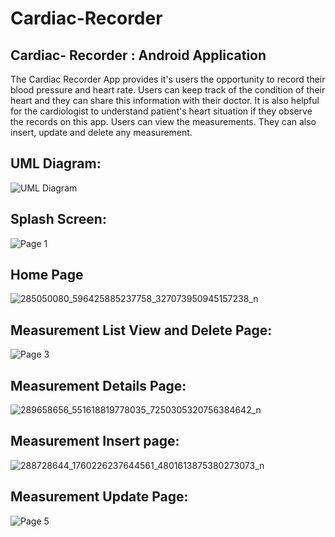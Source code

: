 # Cardiac-Recorder
## Cardiac- Recorder : Android Application
The Cardiac Recorder App provides it's users the opportunity to record their blood pressure and heart rate.
Users can keep track of the condition of their heart and they can share this information with their doctor. 
It is also helpful for the cardiologist to understand patient's heart situation if they observe the records
on this app.
Users can view the measurements. They can also insert, update and delete any measurement.   


## UML Diagram:
![UML Diagram](https://user-images.githubusercontent.com/86628671/177011652-0f18d34c-5d91-4349-b429-92eb067ba3ec.png)

## Splash Screen:
![Page 1](https://user-images.githubusercontent.com/86628671/177011533-413003ab-4a71-4c20-baaf-b5e8a8c1e4b7.png)

## Home Page
![285050080_596425885237758_327073950945157238_n](https://user-images.githubusercontent.com/66021268/177011995-f0651e4a-05bf-4c32-945e-6dab18e25cfd.png)

## Measurement List View and Delete Page:
![Page 3](https://user-images.githubusercontent.com/86628671/177011571-79d9e0f2-6d42-42cd-bd40-2585886a3c2b.png)

## Measurement Details Page:
![289658656_551618819778035_7250305320756384642_n](https://user-images.githubusercontent.com/66021268/177012116-613cf36f-ed3e-441c-a230-895d2a6a16d1.png)

## Measurement Insert page:
![288728644_1760226237644561_4801613875380273073_n](https://user-images.githubusercontent.com/66021268/177012075-239fbc43-dc74-430d-be1a-4638204bf120.png)

## Measurement Update Page:
![Page 5](https://user-images.githubusercontent.com/86628671/177011604-7deb4dc1-63da-4767-9065-a8dbbf40b580.png)
